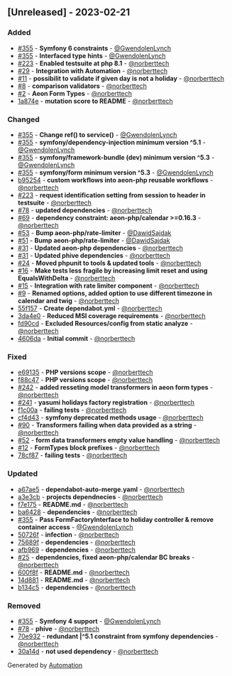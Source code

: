 ## [Unreleased] - 2023-02-21

### Added
- [#355](https://github.com/aeon-php/symfony-bundle/pull/355) - **Symfony 6 constraints** - [@GwendolenLynch](https://github.com/GwendolenLynch)
- [#355](https://github.com/aeon-php/symfony-bundle/pull/355) - **Interfaced type hints** - [@GwendolenLynch](https://github.com/GwendolenLynch)
- [#223](https://github.com/aeon-php/symfony-bundle/pull/223) - **Enabled testsuite at php 8.1** - [@norberttech](https://github.com/norberttech)
- [#29](https://github.com/aeon-php/symfony-bundle/pull/29) - **Integration with Automation** - [@norberttech](https://github.com/norberttech)
- [#11](https://github.com/aeon-php/symfony-bundle/pull/11) - **possibilit to validate if given day is not a holiday** - [@norberttech](https://github.com/norberttech)
- [#8](https://github.com/aeon-php/symfony-bundle/pull/8) - **comparison validators** - [@norberttech](https://github.com/norberttech)
- [#2](https://github.com/aeon-php/symfony-bundle/pull/2) - **Aeon Form Types** - [@norberttech](https://github.com/norberttech)
- [1a874e](https://github.com/aeon-php/symfony-bundle/commit/1a874ef13537e683a646e228db5e33b223d44bb7) - **mutation score to README** - [@norberttech](https://github.com/norberttech)

### Changed
- [#355](https://github.com/aeon-php/symfony-bundle/pull/355) - **Change ref() to service()** - [@GwendolenLynch](https://github.com/GwendolenLynch)
- [#355](https://github.com/aeon-php/symfony-bundle/pull/355) - **symfony/dependency-injection minimum version ^5.1** - [@GwendolenLynch](https://github.com/GwendolenLynch)
- [#355](https://github.com/aeon-php/symfony-bundle/pull/355) - **symfony/framework-bundle (dev) minimum version ^5.3** - [@GwendolenLynch](https://github.com/GwendolenLynch)
- [#355](https://github.com/aeon-php/symfony-bundle/pull/355) - **symfony/form minimum version ^5.3** - [@GwendolenLynch](https://github.com/GwendolenLynch)
- [b95254](https://github.com/aeon-php/symfony-bundle/commit/b95254175e6557979770d983c3578196edcb1165) - **custom workflows into aeon-php reusable workflows** - [@norberttech](https://github.com/norberttech)
- [#223](https://github.com/aeon-php/symfony-bundle/pull/223) - **request identification setting from session to header in testsuite** - [@norberttech](https://github.com/norberttech)
- [#78](https://github.com/aeon-php/symfony-bundle/pull/78) - **updated dependencies** - [@norberttech](https://github.com/norberttech)
- [#69](https://github.com/aeon-php/symfony-bundle/pull/69) - **dependency constraint: aeon-php/calendar >=0.16.3** - [@norberttech](https://github.com/norberttech)
- [#53](https://github.com/aeon-php/symfony-bundle/pull/53) - **Bump aeon-php/rate-limiter** - [@DawidSajdak](https://github.com/DawidSajdak)
- [#51](https://github.com/aeon-php/symfony-bundle/pull/51) - **Bump aeon-php/rate-limiter** - [@DawidSajdak](https://github.com/DawidSajdak)
- [#31](https://github.com/aeon-php/symfony-bundle/pull/31) - **Updated aeon-php dependencies** - [@norberttech](https://github.com/norberttech)
- [#31](https://github.com/aeon-php/symfony-bundle/pull/31) - **Updated phive dependencies** - [@norberttech](https://github.com/norberttech)
- [#24](https://github.com/aeon-php/symfony-bundle/pull/24) - **Moved phpunit to tools & updated tools** - [@norberttech](https://github.com/norberttech)
- [#16](https://github.com/aeon-php/symfony-bundle/pull/16) - **Make tests less fragile by increasing limit reset and using EqualsWithDelta** - [@norberttech](https://github.com/norberttech)
- [#15](https://github.com/aeon-php/symfony-bundle/pull/15) - **Integration with rate limiter component** - [@norberttech](https://github.com/norberttech)
- [#9](https://github.com/aeon-php/symfony-bundle/pull/9) - **Renamed options, added option to use different timezone in calendar and twig** - [@norberttech](https://github.com/norberttech)
- [55f157](https://github.com/aeon-php/symfony-bundle/commit/55f1573f60b20922482ae508961241e3e1ab34a1) - **Create dependabot.yml** - [@norberttech](https://github.com/norberttech)
- [3da4e0](https://github.com/aeon-php/symfony-bundle/commit/3da4e05b34ec042c22dc3f8c913a163c2223ea03) - **Reduced MSI coverage requirements** - [@norberttech](https://github.com/norberttech)
- [fd90cd](https://github.com/aeon-php/symfony-bundle/commit/fd90cd87a206e7885162d0c5d0b236b78e27a8f6) - **Excluded Resources/config from static analyze** - [@norberttech](https://github.com/norberttech)
- [4606da](https://github.com/aeon-php/symfony-bundle/commit/4606daf0e77bd210a56d134367ca1aa41a46d656) - **Initial commit** - [@norberttech](https://github.com/norberttech)

### Fixed
- [e69135](https://github.com/aeon-php/symfony-bundle/commit/e6913518e8f770f439f6c944cf47056695d429c6) - **PHP versions scope** - [@norberttech](https://github.com/norberttech)
- [f88c47](https://github.com/aeon-php/symfony-bundle/commit/f88c474b2c70008752a02950a72862c63b334743) - **PHP versions scope** - [@norberttech](https://github.com/norberttech)
- [#242](https://github.com/aeon-php/symfony-bundle/pull/242) - **added resseting model transformers in aeon form types** - [@norberttech](https://github.com/norberttech)
- [#241](https://github.com/aeon-php/symfony-bundle/pull/241) - **yasumi holidays factory registration** - [@norberttech](https://github.com/norberttech)
- [f1c00a](https://github.com/aeon-php/symfony-bundle/commit/f1c00aa92ad45ffb705b245c3a78892710460ebc) - **failing tests** - [@norberttech](https://github.com/norberttech)
- [cf4d43](https://github.com/aeon-php/symfony-bundle/commit/cf4d430ee4229455999ecad9336d089f31297bc7) - **symfony deprecated methods usage** - [@norberttech](https://github.com/norberttech)
- [#90](https://github.com/aeon-php/symfony-bundle/pull/90) - **Transformers failing when data provided as a string** - [@norberttech](https://github.com/norberttech)
- [#52](https://github.com/aeon-php/symfony-bundle/pull/52) - **form data transformers empty value handling** - [@norberttech](https://github.com/norberttech)
- [#12](https://github.com/aeon-php/symfony-bundle/pull/12) - **FormTypes block prefixes** - [@norberttech](https://github.com/norberttech)
- [78cf87](https://github.com/aeon-php/symfony-bundle/commit/78cf878e836577b2b434f1c969ffe6afd90be2e1) - **failing tests** - [@norberttech](https://github.com/norberttech)

### Updated
- [a67ae5](https://github.com/aeon-php/symfony-bundle/commit/a67ae56f8f1b3ef85dc551b2efd29f2dac73f4f9) - **dependabot-auto-merge.yaml** - [@norberttech](https://github.com/norberttech)
- [a3e3cb](https://github.com/aeon-php/symfony-bundle/commit/a3e3cba009f0d909bf9a9386a2b84d33783a7c23) - **projects dependnecies** - [@norberttech](https://github.com/norberttech)
- [f7e175](https://github.com/aeon-php/symfony-bundle/commit/f7e175705add888a7182336fa2e27a66077681de) - **README.md** - [@norberttech](https://github.com/norberttech)
- [ba6428](https://github.com/aeon-php/symfony-bundle/commit/ba642841eccad3720ec6cf2fe196d2083ec4ee8c) - **dependencies** - [@norberttech](https://github.com/norberttech)
- [#355](https://github.com/aeon-php/symfony-bundle/pull/355) - **Pass FormFactoryInterface to holiday controller & remove container access** - [@GwendolenLynch](https://github.com/GwendolenLynch)
- [50726f](https://github.com/aeon-php/symfony-bundle/commit/50726ff47b6e99745304c3c29515bafec0d1ee19) - **infection** - [@norberttech](https://github.com/norberttech)
- [75689f](https://github.com/aeon-php/symfony-bundle/commit/75689f2c1bc741050b78fdf143c202ee832492df) - **dependencies** - [@norberttech](https://github.com/norberttech)
- [afb969](https://github.com/aeon-php/symfony-bundle/commit/afb969c36c340fa09ffa8a3f55b83475c4746986) - **dependencies** - [@norberttech](https://github.com/norberttech)
- [#25](https://github.com/aeon-php/symfony-bundle/pull/25) - **dependencies, fixed aeon-php/calendar BC breaks** - [@norberttech](https://github.com/norberttech)
- [600f8f](https://github.com/aeon-php/symfony-bundle/commit/600f8f521c29f72e3d72be13ce6b5668b0b23bb4) - **README.md** - [@norberttech](https://github.com/norberttech)
- [14d881](https://github.com/aeon-php/symfony-bundle/commit/14d881fb274b53e584664482a86812c3ff2e20f9) - **README.md** - [@norberttech](https://github.com/norberttech)
- [b134c5](https://github.com/aeon-php/symfony-bundle/commit/b134c56e70b37f2f3d2094b84d46e43df69cbfb4) - **dependencies** - [@norberttech](https://github.com/norberttech)

### Removed
- [#355](https://github.com/aeon-php/symfony-bundle/pull/355) - **Symfony 4 support** - [@GwendolenLynch](https://github.com/GwendolenLynch)
- [#78](https://github.com/aeon-php/symfony-bundle/pull/78) - **phive** - [@norberttech](https://github.com/norberttech)
- [70e932](https://github.com/aeon-php/symfony-bundle/commit/70e9321b2ceda4c1895e8e1f8496a9b6fdc5fdb9) - **redundant |^5.1 constraint from symfony dependencies** - [@norberttech](https://github.com/norberttech)
- [30a14d](https://github.com/aeon-php/symfony-bundle/commit/30a14db1e6b5bdb4a971d09215eb3d7be2cad319) - **not used dependency** - [@norberttech](https://github.com/norberttech)

Generated by [Automation](https://github.com/aeon-php/automation)